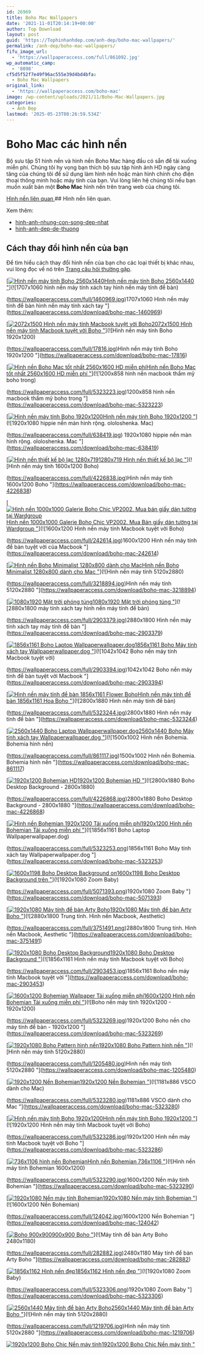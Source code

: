 ```yaml
---
id: 26969
title: Boho Mac Wallpapers
date: '2021-11-01T20:14:19+00:00'
author: Top Download
layout: post
guid: 'https://Tophinhanhdep.com/anh-dep/boho-mac-wallpapers/'
permalink: /anh-dep/boho-mac-wallpapers/
fifu_image_url:
  - 'https://wallpaperaccess.com/full/861092.jpg'
wp_automatic_camp:
  - '8098'
cf5d5f52f7e49f96ac555e39d4bd4bfa:
  - Boho Mac Wallpapers
original_link:
  - 'https://wallpaperaccess.com/boho-mac'
image: /wp-content/uploads/2021/11/Boho-Mac-Wallpapers.jpg
categories:
  - Ảnh Đẹp
lastmod: '2025-05-23T08:26:59.534Z'
---
```

# Boho Mac các hình nền

Bộ sưu tập 51 hình nền và hình nền Boho Mac hàng đầu có sẵn để tải xuống miễn phí. Chúng tôi hy vọng bạn thích bộ sưu tập hình ảnh HD ngày càng tăng của chúng tôi để sử dụng làm hình nền hoặc màn hình chính cho điện thoại thông minh hoặc máy tính của bạn. Vui lòng liên hệ chúng tôi nếu bạn muốn xuất bản một **Boho Mac** hình nền trên trang web của chúng tôi.

[Hình nền liên quan ](#related) ## Hình nền liên quan.

   
 Xem thêm:

   
- [hinh-anh-nhung-con-song-dep-nhat](https://tophinhanhdep.com/hinh-nen-dep/hinh-anh-nhung-con-song-dep-nhat/)
- [hinh-anh-dep-de-thuong](https://tophinhanhdep.com/hinh-anh-de-thuong/hinh-anh-dep-de-thuong/)

## Cách thay đổi hình nền của bạn

Để tìm hiểu cách thay đổi hình nền của bạn cho các loại thiết bị khác nhau, vui lòng đọc về nó trên [Trang câu hỏi thường gặp](https://tophinhanhdep.com/faq/).

  
[[![Hình nền máy tính Boho 2560x1440](https://wallpaperaccess.com/full/861092.jpg)Hình nền máy tính Boho 2560x1440 "](https://wallpaperaccess.com/download/boho-mac-861092)](![1707x1060 hình nền máy tính xách tay hình nền máy tính để bàn)

(https://wallpaperaccess.com/full/1460969.jpg)1707x1060 Hình nền máy tính để bàn hình nền máy tính xách tay "](https://wallpaperaccess.com/download/boho-mac-1460969)

[[![2072x1500 Hình nền máy tính Macbook tuyệt vời Boho](https://wallpaperaccess.com/full/5323219.jpg)2072x1500 Hình nền máy tính Macbook tuyệt vời Boho "](https://wallpaperaccess.com/download/boho-mac-5323219)](![Hình nền máy tính Boho 1920x1200)

(https://wallpaperaccess.com/full/17816.jpg)Hình nền máy tính Boho 1920x1200 "](https://wallpaperaccess.com/download/boho-mac-17816)

[[![Hình nền Boho Mac tốt nhất 2560x1600 HD miễn phí](https://wallpaperaccess.com/full/5323221.jpg)Hình nền Boho Mac tốt nhất 2560x1600 HD miễn phí "](https://wallpaperaccess.com/download/boho-mac-5323221)](![1200x858 hình nền macbook thẩm mỹ boho trong)

(https://wallpaperaccess.com/full/5323223.jpg)1200x858 hình nền macbook thẩm mỹ boho trong "](https://wallpaperaccess.com/download/boho-mac-5323223)

[[![Hình nền máy tính Boho 1920x1200](https://wallpaperaccess.com/full/123148.jpg)Hình nền máy tính Boho 1920x1200 "](https://wallpaperaccess.com/download/boho-mac-123148)](![1920x1080 hippie nền màn hình rộng.  ololoshenka.  Mac)

(https://wallpaperaccess.com/full/638419.jpg) 1920x1080 hippie nền màn hình rộng. ololoshenka. Mac "](https://wallpaperaccess.com/download/boho-mac-638419)

[[![Hình nền thiết kế bộ lạc 1280x719](https://wallpaperaccess.com/full/116347.jpg)1280x719 Hình nền thiết kế bộ lạc "](https://wallpaperaccess.com/download/boho-mac-116347)](![Hình nền máy tính 1600x1200 Boho)

(https://wallpaperaccess.com/full/4226838.jpg)Hình nền máy tính 1600x1200 Boho "](https://wallpaperaccess.com/download/boho-mac-4226838)

[[![Hình nền 1000x1000 Galerie Boho Chic VP2002.  Mua bán giấy dán tường tại Wardgroup](https://wallpaperaccess.com/full/17811.jpg)Hình nền 1000x1000 Galerie Boho Chic VP2002. Mua Bán giấy dán tường tại Wardgroup "](https://wallpaperaccess.com/download/boho-mac-17811)](![1600x1200 Hình nền máy tính Macbook tuyệt vời Boho)

(https://wallpaperaccess.com/full/242614.jpg)1600x1200 Hình nền máy tính để bàn tuyệt vời của Macbook "](https://wallpaperaccess.com/download/boho-mac-242614)

[[![Hình nền Boho Minimalist 1280x800 dành cho Mac](https://wallpaperaccess.com/full/5323228.png)Hình nền Boho Minimalist 1280x800 dành cho Mac "](https://wallpaperaccess.com/download/boho-mac-5323228)](![Hình nền máy tính 5120x2880)

(https://wallpaperaccess.com/full/3218894.jpg)Hình nền máy tính 5120x2880 "](https://wallpaperaccess.com/download/boho-mac-3218894)

[[![1080x1920 Mặt trời phóng túng](https://wallpaperaccess.com/full/2837591.jpg)1080x1920 Mặt trời phóng túng "](https://wallpaperaccess.com/download/boho-mac-2837591)](![2880x1800 máy tính xách tay hình nền máy tính để bàn)

(https://wallpaperaccess.com/full/2903379.jpg)2880x1800 Hình nền máy tính xách tay máy tính để bàn "](https://wallpaperaccess.com/download/boho-mac-2903379)

[[![1856x1161 Boho Laptop Wallpaperwallpaper.dog](https://wallpaperaccess.com/full/5323234.jpg)1856x1161 Boho Máy tính xách tay Wallpaperwallpaper.dog "](https://wallpaperaccess.com/download/boho-mac-5323234)](![1042x1042 Boho nền máy tính Macbook tuyệt vời)

(https://wallpaperaccess.com/full/2903394.jpg)1042x1042 Boho nền máy tính để bàn tuyệt vời Macbook "](https://wallpaperaccess.com/download/boho-mac-2903394)

[[![Hình nền máy tính để bàn 1856x1161 Flower Boho](https://wallpaperaccess.com/full/5323236.jpg)Hình nền máy tính để bàn 1856x1161 Hoa Boho "](https://wallpaperaccess.com/download/boho-mac-5323236)](![2800x1880 Hình nền máy tính để bàn)

(https://wallpaperaccess.com/full/5323244.jpg)2800x1880 Hình nền máy tính để bàn "](https://wallpaperaccess.com/download/boho-mac-5323244)

[[![2560x1440 Boho Laptop Wallpaperwallpaper.dog](https://wallpaperaccess.com/full/5323246.jpg)2560x1440 Boho Máy tính xách tay Wallpaperwallpaper.dog "](https://wallpaperaccess.com/download/boho-mac-5323246)](![1500x1002 Hình nền Bohemia.  Bohemia hình nền)

(https://wallpaperaccess.com/full/861117.jpg)1500x1002 Hình nền Bohemia. Bohemia hình nền "](https://wallpaperaccess.com/download/boho-mac-861117)

[[![1920x1200 Bohemian HD](https://wallpaperaccess.com/full/3342333.jpg)1920x1200 Bohemian HD "](https://wallpaperaccess.com/download/boho-mac-3342333)](![2800x1880 Boho Desktop Background - 2800x1880)

(https://wallpaperaccess.com/full/4226868.jpg)2800x1880 Boho Desktop Background - 2800x1880 "](https://wallpaperaccess.com/download/boho-mac-4226868)

 [[![Hình nền Bohemian 1920x1200 Tải xuống miễn phí](https://wallpaperaccess.com/full/123872.jpg)1920x1200 Hình nền Bohemian Tải xuống miễn phí "](https://wallpaperaccess.com/download/boho-mac-123872)](![1856x1161 Boho Laptop Wallpaperwallpaper.dog)

(https://wallpaperaccess.com/full/5323253.png)1856x1161 Boho Máy tính xách tay Wallpaperwallpaper.dog "](https://wallpaperaccess.com/download/boho-mac-5323253)

[[![1600x1198 Boho Desktop Background on](https://wallpaperaccess.com/full/5323254.jpg)1600x1198 Boho Desktop Background trên "](https://wallpaperaccess.com/download/boho-mac-5323254)](![1920x1080 Zoom Baby)

(https://wallpaperaccess.com/full/5071393.png)1920x1080 Zoom Baby "](https://wallpaperaccess.com/download/boho-mac-5071393)

[[![1920x1080 Máy tính để bàn Arty Boho](https://wallpaperaccess.com/full/2837649.jpg)1920x1080 Máy tính để bàn Arty Boho "](https://wallpaperaccess.com/download/boho-mac-2837649)](![2880x1800 Trung tính.  Hình nền Macbook, Aesthetic)

(https://wallpaperaccess.com/full/3751491.png)2880x1800 Trung tính. Hình nền Macbook, Aesthetic "](https://wallpaperaccess.com/download/boho-mac-3751491)

[[![1920x1080 Boho Desktop Background](https://wallpaperaccess.com/full/2903435.jpg)1920x1080 Boho Desktop Background "](https://wallpaperaccess.com/download/boho-mac-2903435)](![1856x1161 Hình nền máy tính Macbook tuyệt vời Boho)

(https://wallpaperaccess.com/full/2903453.jpg)1856x1161 Boho nền máy tính Macbook tuyệt vời "](https://wallpaperaccess.com/download/boho-mac-2903453)

[[![1600x1200 Bohemian Wallpaper Tải xuống miễn phí](https://wallpaperaccess.com/full/2837661.jpg)1600x1200 Hình nền Bohemian Tải xuống miễn phí "](https://wallpaperaccess.com/download/boho-mac-2837661)](![Boho nền máy tính 1920x1200 - 1920x1200)

(https://wallpaperaccess.com/full/5323269.jpg)1920x1200 Boho nền cho máy tính để bàn - 1920x1200 "](https://wallpaperaccess.com/download/boho-mac-5323269)

[[![1920x1080 Boho Pattern hình nền](https://wallpaperaccess.com/full/17845.jpg)1920x1080 Boho Pattern hình nền "](https://wallpaperaccess.com/download/boho-mac-17845)](![Hình nền máy tính 5120x2880)

(https://wallpaperaccess.com/full/1205480.jpg)Hình nền máy tính 5120x2880 "](https://wallpaperaccess.com/download/boho-mac-1205480)

[[![1920x1200 Nền Bohemian](https://wallpaperaccess.com/full/124099.jpg)1920x1200 Nền Bohemian "](https://wallpaperaccess.com/download/boho-mac-124099)](![1181x886 VSCO dành cho Mac)

(https://wallpaperaccess.com/full/5323280.jpg)1181x886 VSCO dành cho Mac "](https://wallpaperaccess.com/download/boho-mac-5323280)

[[![Hình nền máy tính Boho 1920x1200](https://wallpaperaccess.com/full/2903381.jpg)Hình nền máy tính Boho 1920x1200 "](https://wallpaperaccess.com/download/boho-mac-2903381)](![1920x1200 Hình nền máy tính Macbook tuyệt vời Boho)

(https://wallpaperaccess.com/full/5323286.jpg)1920x1200 Hình nền máy tính Macbook tuyệt vời Boho "](https://wallpaperaccess.com/download/boho-mac-5323286)

[[![736x1106 hình nền Bohemian](https://wallpaperaccess.com/full/718934.jpg)Hình nền Bohemian 736x1106 "](https://wallpaperaccess.com/download/boho-mac-718934)](![Hình nền máy tính Bohemian 1600x1200)

(https://wallpaperaccess.com/full/5323290.jpg)1600x1200 Nền máy tính Bohemian "](https://wallpaperaccess.com/download/boho-mac-5323290)

[[![1920x1080 Nền máy tính Bohemian](https://wallpaperaccess.com/full/3342245.jpg)1920x1080 Nền máy tính Bohemian "](https://wallpaperaccess.com/download/boho-mac-3342245)](![1600x1200 Nền Bohemian)

(https://wallpaperaccess.com/full/124042.jpg)1600x1200 Nền Bohemian "](https://wallpaperaccess.com/download/boho-mac-124042)

[[![Boho 900x900](https://wallpaperaccess.com/full/3130819.jpg)900x900 Boho "](https://wallpaperaccess.com/download/boho-mac-3130819)](![Máy tính để bàn Arty Boho 2480x1180)

(https://wallpaperaccess.com/full/282882.jpg)2480x1180 Máy tính để bàn Arty Boho "](https://wallpaperaccess.com/download/boho-mac-282882)

[[![1856x1162 Hình nền đẹp](https://wallpaperaccess.com/full/5135164.jpg)1856x1162 Hình nền đẹp "](https://wallpaperaccess.com/download/boho-mac-5135164)](![1920x1080 Zoom Baby)

(https://wallpaperaccess.com/full/5323306.png)1920x1080 Zoom Baby "](https://wallpaperaccess.com/download/boho-mac-5323306)

[[![2560x1440 Máy tính để bàn Arty Boho](https://wallpaperaccess.com/full/5323310.jpg)2560x1440 Máy tính để bàn Arty Boho "](https://wallpaperaccess.com/download/boho-mac-5323310)](![Hình nền máy tính 5120x2880)

(https://wallpaperaccess.com/full/1219706.jpg)Hình nền máy tính 5120x2880 "](https://wallpaperaccess.com/download/boho-mac-1219706)

[![1920x1200 Boho Chic Nền máy tính](https://wallpaperaccess.com/full/5323328.jpg)1920x1200 Boho Chic Nền máy tính "](https://wallpaperaccess.com/download/boho-mac-5323328)
